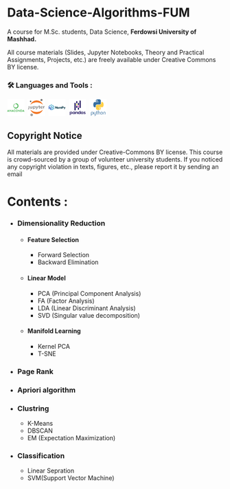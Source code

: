 # Data-Science-Algorithms-FUM

A course for M.Sc. students, Data Science, <b>Ferdowsi University of Mashhad.</b>


All course materials (Slides, Jupyter Notebooks, Theory and Practical Assignments, Projects, etc.) are freely available under Creative Commons BY license.


### :hammer_and_wrench: Languages and Tools :

  <img src="https://github.com/devicons/devicon/blob/master/icons/anaconda/anaconda-original-wordmark.svg" title="anaconda" alt="anaconda" width="40" height="40"/>&nbsp;
  <img src="https://github.com/devicons/devicon/blob/master/icons/jupyter/jupyter-original-wordmark.svg" title="Jupyter" alt="Jupyter" width="40" height="40"/>&nbsp;
  <img src="https://github.com/devicons/devicon/blob/master/icons/numpy/numpy-original-wordmark.svg" title="Numpy" alt="Numpy" width="40" height="40"/>&nbsp;
  <img src="https://github.com/devicons/devicon/blob/master/icons/pandas/pandas-original-wordmark.svg" title="Pandas" alt="Pandas" width="40" height="40"/>&nbsp;
  <img src="https://github.com/devicons/devicon/blob/master/icons/python/python-original-wordmark.svg" title="Python" alt="Python " width="40" height="40"/>&nbsp;


## Copyright Notice
All materials are provided under Creative-Commons BY license. This course is crowd-sourced by a group of volunteer university students. If you noticed any copyright violation in texts, figures, etc., please report it by sending an email


# Contents : 
<ul>
  <li><h3>Dimensionality Reduction</h3></li>
  
  <ul>
    <li><h4>Feature Selection</h4></li>
    <ul>
      <li>Forward Selection</li>
      <li>Backward Elimination</li>
    </ul> 
  </ul>
    
  <ul>
    <li><h4>Linear Model</h4></li>
     <ul>
      <li>PCA (Principal Component Analysis)</li>
      <li>FA (Factor Analysis)</li>
      <li>LDA (Linear Discriminant Analysis)</li>
      <li>SVD (Singular value decomposition)</li>
    </ul> 
   </ul>
  
  <ul>
    <li><h4>Manifold Learning</h4></li>
     <ul>
      <li>Kernel PCA</li>
      <li>T-SNE</li>
    </ul> 
  </ul>
  
  <li><h3>Page Rank</h3></li>
  <li><h3>Apriori algorithm</h3></li>
  
  <li><h3>Clustring</h3></li>
    <ul>
      <li>K-Means</li>
      <li>DBSCAN</li>
      <li>EM (Expectation Maximization)</li>
    </ul> 
  
  
  <li><h3>Classification</h3></li>
    <ul>
      <li>Linear Sepration</li>
      <li>SVM(Support Vector Machine)</li>
    </ul> 
      
</ul>




